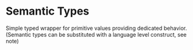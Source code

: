 # Semantic Types

Simple typed wrapper for primitive values providing dedicated behavior.
(Semantic types can be substituted with a language level construct, see note)